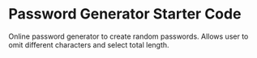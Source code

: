 # Password Generator Starter Code
Online password generator to create random passwords. Allows user to omit different characters and select total length.
